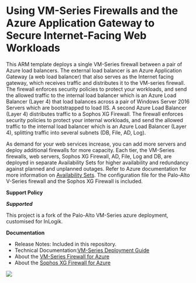# Using VM-Series Firewalls and the Azure Application Gateway to Secure Internet-Facing Web Workloads
This ARM template deploys a single VM-Series firewall between a pair of Azure load balancers. The external load balancer is an Azure Application Gateway (a web load balancer) that also serves as the Internet facing gateway, which receives traffic and distributes it to the VM-series firewall. The firewall enforces security policies to protect your workloads, and send the allowed traffic to the internal load balancer which is an Azure Load Balancer (Layer 4) that load balances across a pair of Windows Server 2016 Servers which are bootstrapped to load IIS. A second Azure Load Balancer (Layer 4) distributes traffic to a Sophos XG Firewall. The firewall enforces security policies to protect your internal workloads, and send the allowed traffic to the internal load balancer which is an Azure Load Balancer (Layer 4), splitting traffic into several subnets (DB, File, AD, Log).

As demand for your web services increase, you can add more servers and deploy additional firewalls for more capacity. Each tier, the VM-Series firewalls, web servers, Sophos XG Firewall, AD, File, Log and DB, are deployed in separate Availability Sets for higher availability and redundancy against planned and unplanned outages. Refer to Azure documentation for more information on [Availability Sets](https://docs.microsoft.com/en-us/azure/virtual-machines/virtual-machines-linux-manage-availability). The configuration file for the Palo-Alto V-Series firewall and the Sophos XG Firewall is included.

**Support Policy**

***Supported***
 
This project is a fork of the Palo-Alto VM-Series azure deployment, customised for InLogik.
 
**Documentation**
* Release Notes: Included in this repository.
* Technical Documentation:[VM-Series Deployment Guide](https://www.paloaltonetworks.com/documentation/71/virtualization/virtualization/set-up-the-vm-series-firewall-in-azure/deploy-the-vm-series-and-azure-application-gateway-template.html)
* About the [VM-Series Firewall for Azure](https://azure.paloaltonetworks.com)
* About the [Sophos XG Firewall for Azure](https://www.sophos.com/azure)


[<img src="http://azuredeploy.net/deploybutton.png"/>](https://portal.azure.com/#create/Microsoft.Template/uri/https%3A%2F%2Fraw.githubusercontent.com%2Faraskal%2Fazure-applicationgateway%2Fmaster%2Fazuredeploy.json)